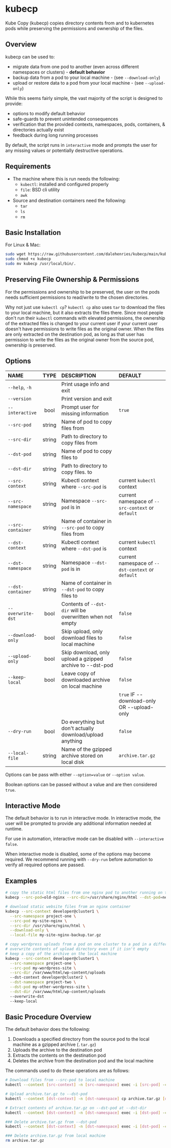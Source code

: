 # kubecp
Kube Copy (kubecp) copies directory contents from and to kubernetes pods while preserving the permissions and ownership of the files.

## Overview

kubecp can be used to:
- migrate data from one pod to another (even across different namespaces or clusters) - **default behavior**
- backup data from a pod to your local machine - (see `--download-only`)
- upload or restore data to a pod from your local machine - (see `--upload-only`)

While this seems fairly simple, the vast majority of the script is designed to provide:
- options to modify default behavior
- safe-guards to prevent unintended consequences
- verification that the provided contexts, namespaces, pods, containers, & directories actually exist
- feedback during long running processes

By default, the script runs in `interactive` mode and prompts the user for any missing values or potentially destructive operations.

## Requirements

- The machine where this is run needs the following:
  - `kubectl`: installed and configured properly
  - `file`: BSD cli utility
  - `awk`
- Source and destination containers need the following:
  - `tar`
  - `ls`
  - `rm`

## Basic Installation

For Linux & Mac:

```bash
sudo wget https://raw.githubusercontent.com/dalehenries/kubecp/main/kubecp
sudo chmod +x kubecp
sudo mv kubecp /usr/local/bin/.
```

## Preserving File Ownership & Permissions

For the permissions and ownership to be preserved, the user on the pods needs sufficient permissions to read/write to the chosen directories.

Why not just use `kubectl cp`?  `kubectl cp` also uses `tar` to download the files to your local machine, but it also extracts the files there.  Since most people don't run their `kubectl` commands with elevated permissions, the ownership of the extracted files is changed to your current user if your current user doesn't have permissions to write files as the original owner.  When the files are only extracted on the destination pod, as long as that user has permission to write the files as the original owner from the source pod, ownership is preserved.


## Options

| NAME              |  TYPE  | DESCRIPTION                                                | DEFAULT                                           |
| :---------------- | :----: | :--------------------------------------------------------- | :------------------------------------------------ |
| `--help`, `-h`    |        | Print usage info and exit                                  |                                                   |
| `--version`       |        | Print version and exit                                     |                                                   |
| `--interactive`   |  bool  | Prompt user for missing information                        | `true`                                            |
| `--src-pod`       | string | Name of pod to copy files from                             |                                                   |
| `--src-dir`       | string | Path to directory to copy files from                       |                                                   |
| `--dst-pod`       | string | Name of pod to copy files to                               |                                                   |
| `--dst-dir`       | string | Path to directory to copy files. to                        |                                                   |
| `--src-context`   | string | Kubectl context where `--src-pod` is                       | current `kubectl` context                         |
| `--src-namespace` | string | Namespace `--src-pod` is  in                               | current namespace of `--src-context` or `default` |
| `--src-container` | string | Name of container in `--src-pod` to copy files from        |                                                   |
| `--dst-context`   | string | Kubectl context where `--dst-pod` is                       | current `kubectl` context                         |
| `--dst-namespace` | string | Namespace `--dst-pod` is  in                               | current namespace of `--dst-context` or `default` |
| `--dst-container` | string | Name of container in `--dst-pod` to copy files to          |                                                   |
| `--overwrite-dst` |  bool  | Contents of `--dst-dir` will be overwritten when not empty | `false`                                           |
| `--download-only` |  bool  | Skip upload, only download files to local machine          | `false`                                           |
| `--upload-only`   |  bool  | Skip download, only upload a gzipped archive to --dst-pod  | `false`                                           |
| `--keep-local`    |  bool  | Leave copy of downloaded archive on local machine          | `false`                                           |
|                   |        |                                                            | `true` IF --download-only OR --upload-only        |
| `--dry-run`       |  bool  | Do everything but don't actually download/upload anything  | `false`                                           |
| `--local-file`    | string | Name of the gzipped archive stored on local disk           | `archive.tar.gz`                                  |

Options can be pass with either `--option=value` or `--option value`.

Boolean options can be passed without a value and are then considered `true`.

## Interactive Mode

The default behavior is to run in interactive mode. In interactive mode, the user will be prompted to provide any additional information needed at runtime.

For use in automation, interactive mode can be disabled with `--interactive false`.

When interactive mode is disabled, some of the options may become required. We recommend running with `--dry-run` before automation to verify all required options are passed.

## Examples

```bash
# copy the static html files from one nginx pod to another running on the same cluster in the same namespace
kubecp --src-pod=old-nginx --src-dir=/usr/share/nginx/html --dst-pod=new-nginx --dst-dir=/usr/share/nginx/html

# download static website files from an nginx container
kubecp --src-context developer@cluster1 \
  --src-namespace project-one \
  --src-pod my-site-nginx \
  --src-dir /usr/share/nginx/html \
  --download-only \
  --local-file my-site-nginx-backup.tar.gz

# copy wordpress uploads from a pod on one cluster to a pod in a different namespace on a different cluster
# overwrite contents of upload directory even if it isn't empty
# keep a copy of the archive on the local machine
kubecp --src-context developer@cluster1 \
  --src-namespace project-one \
  --src-pod my-wordpress-site \
  --src-dir /var/www/html/wp-content/uploads
  --dst-context developer@cluster2 \
  --dst-namespace project-two \
  --dst-pod my-other-wordpress-site \
  --dst-dir /var/www/html/wp-content/uploads
  --overwrite-dst
  --keep-local

```

## Basic Procedure Overview

The default behavior does the following:
1. Downloads a specified directory from the source pod to the local machine as a gzipped archive (`.tar.gz`)
2. Uploads the archive to the destination pod
3. Extracts the contents on the destination pod
4. Deletes the archive from the destination pod and the local machine

The commands used to do these operations are as follows:

```bash
# Download files from --src-pod to local machine
kubectl --context [src-context] -n [src-namespace] exec -i [src-pod] -c [src-container] -- tar czpf - --directory=[src-dir] . > archive.tar.gz

# Upload archive.tar.gz to --dst-pod
kubectl --context [dst-context] -n [dst-namespace] cp archive.tar.gz [dst-pod]:/tmp/ -c [dst-container]

# Extract contents of archive.tar.gz on --dst-pod at --dst-dir
kubectl --context [dst-context] -n [dst-namespace] exec -i [dst-pod] -c [dst-container] -- tar xzpf /tmp/archive.tar.gz --directory=[dst-dir]

### Delete archive.tar.gz from --dst-pod
kubectl --context [dst-context] -n [dst-namespace] exec -i [dst-pod] -c [dst-container] -- rm /tmp/archive.tar.gz

### Delete archive.tar.gz from local machine
rm archive.tar.gz
```
